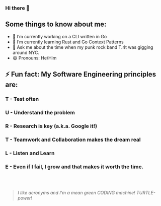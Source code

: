 ### Hi there 👋

## Some things to know about me:
- 🔭 I’m currently working on a CLI written in Go
- 🌱 I’m currently learning Rust and Go Context Patterns
- 💬 Ask me about the time when my punk rock band T.4t was gigging around NYC.
- 😄 Pronouns: He/Him

## ⚡ Fun fact: My Software Engineering principles are:

### T - Test often

### U - Understand the problem

### R - Research is key (a.k.a. Google it!)

### T - Teamwork and Collaboration makes the dream real

### L - Listen and Learn

### E - Even if I fail, I grow and that makes it worth the time.


<br/><br/>
> _I like acronyms and I'm a mean green CODING machine! TURTLE-power!_

<!--
**depadiernos/depadiernos** is a ✨ _special_ ✨ repository because its `README.md` (this file) appears on your GitHub profile.

Here are some ideas to get you started:

- 🔭 I’m currently working on ...
- 🌱 I’m currently learning ...
- 👯 I’m looking to collaborate on ...
- 🤔 I’m looking for help with ...
- 💬 Ask me about ...
- 📫 How to reach me: ...
- 😄 Pronouns: ...
- ⚡ Fun fact: ...
-->
